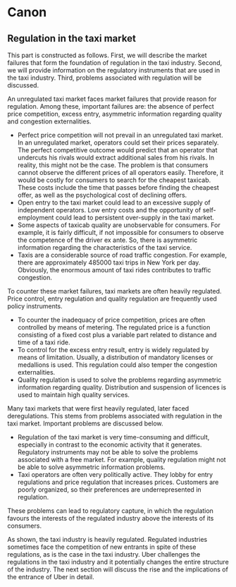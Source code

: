 # Canon

 
## Regulation in the taxi market 
This part is constructed as follows. First, we will describe the market failures that form the foundation of regulation in the taxi industry. Second, we will provide information on the regulatory instruments that are used in the taxi industry. Third, problems associated with regulation will be discussed.
  
An unregulated taxi market faces market failures that provide reason for regulation. Among these, important failures are: the absence of perfect price competition, excess entry, asymmetric information regarding quality and congestion externalities.  
  
* Perfect price competition will not prevail in an unregulated taxi market. In an unregulated market, operators could set their prices separately. The perfect competitive outcome would predict that an operator that undercuts his rivals would extract additional sales from his rivals. In reality, this might not be the case. The problem is that consumers cannot observe the different prices of all operators easily. Therefore, it would be costly for consumers to search for the cheapest taxicab. These costs include the time that passes before finding the cheapest offer, as well as the psychological cost of declining offers.   
* Open entry to the taxi market could lead to an excessive supply of independent operators. Low entry costs and the opportunity of self-employment could lead to persistent over-supply in the taxi market.  
* Some aspects of taxicab quality are unobservable for consumers. For example, it is fairly difficult, if not impossible for consumers to observe the competence of the driver ex ante. So, there is asymmetric information regarding the characteristics of the taxi service.   
* Taxis are a considerable source of road traffic congestion. For example, there are approximately 485000 taxi trips in New York per day. Obviously, the enormous amount of taxi rides contributes to traffic congestion.  
  
To counter these market failures, taxi markets are often heavily regulated. Price control, entry regulation and quality regulation are frequently used policy instruments.  
  
* To counter the inadequacy of price competition, prices are often controlled by means of metering. The regulated price is a function consisting of a fixed cost plus a variable part related to distance and time of a taxi ride.
* To control for the excess entry result, entry is widely regulated by means of limitation. Usually, a distribution of mandatory licenses or medallions is used. This regulation could also temper the congestion externalities.
* Quality regulation is used to solve the problems regarding asymmetric information regarding quality. Distribution and suspension of licences is used to maintain high quality services.  
  
Many taxi markets that were first heavily regulated, later faced deregulations. This stems from problems associated with regulation in the taxi market. Important problems are discussed below.  
  
* Regulation of the taxi market is very time-consuming and difficult, especially in contrast to the economic activity that it generates. Regulatory instruments may not be able to solve the problems associated with a free market. For example, quality regulation might not be able to solve asymmetric information problems.
* Taxi operators are often very politically active. They lobby for entry regulations and price regulation that increases prices. Customers are poorly organized, so their preferences are underrepresented in regulation.  
  
These problems can lead to regulatory capture, in which the regulation favours the interests of the regulated industry above the interests of its consumers.  
  
As shown, the taxi industry is heavily regulated. Regulated industries sometimes face the competition of new entrants in spite of these regulations, as is the case in the taxi industry. Uber challenges the regulations in the taxi industry and it potentially changes the entire structure of the industry. The next section will discuss the rise and the implications of the entrance of Uber in detail.  
  








  
 


